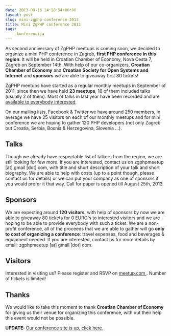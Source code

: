 ```yaml
---
date: 2013-08-16 14:28:54+00:00
layout: post
slug: mini-zgphp-conference-2013
title: Mini ZgPHP conference 2013
tags:
    -konferencija
---
```


As second anniversary of ZgPHP meetups is coming soon, we decided to organize a mini PHP conference in Zagreb, **first PHP conference in this region**. It will be held in Croatian Chamber of Economy, Nova Cesta 7, Zagreb on September 14th. With help of our co-organizers, **Croatian Chamber of Economy** and **Croatian Society for Open Systems and Internet** and **sponsors** we are able to giveaway first 80 tickets!

ZgPHP meetups have started as a regular monthly meetups in September of 2011, since then we have held **23 meetups**, 16 of them included talks (usually 2 of them). Most of talks in last year have been recorded and are [available to everybody interested](http://zgphp.org/category/predavanja/).

On our mailing lists, Facebook & Twitter we have around 250 members, in average we have 25 visitors on each of our monthly meetups and for mini conference we are hoping to gather 120 PHP developers (not only Zagreb but Croatia, Serbia, Bosnia & Herzegovina, Slovenia ...).

## Talks

Though we already have respectable list of talkers from the region, we are still looking for few more. If you are interested, contact us on zgphpmeetup [at] gmail [dot] com, with title and short description of your talk and short biography. We are able to help with costs (up to a point though, please contact us for details) or we can put your company as one of sponsors if you would prefer it that way. Call for paper is opened till August 25th, 2013.

## Sponsors

We are expecting around **120 visitors**, with help of sponsors by now we are able to giveaway 80 tickets for 0 EURO's to interested visitors and we are hoping to be able to provide everybody with such a ticket. We are a non-profit conference, all of the proceeds that we are able to gather will go **only to cost of organizing a conference**: travel expenses, food and beverages & equipment needed. If you are interested, contact us for more details by email: zgphpmeetup [at] gmail [dot] com.

## Visitors

Interested in visiting us? Please register and RSVP on [ meetup.com ](http://www.meetup.com/ZgPHP-meetup/events/132112512/). Number of tickets is limited!

## Thanks

We would like to take this moment to thank **Croatian Chamber of Economy** for giving us their venue for organizing this conference, with out their help this event would not be possible.

**UPDATE:** [Our conference site is up, click here.](http://2013.zgphp.org/)
